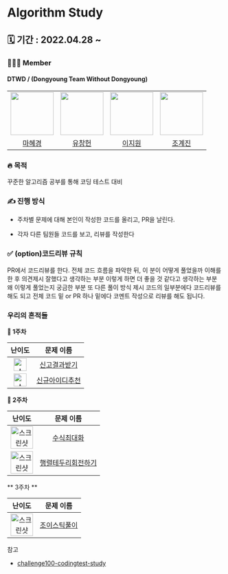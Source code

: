 
# Algorithm Study

## 🗓️ 기간 : 2022.04.28 ~

### 👩‍👧‍👦 Member

#### DTWD / (Dongyoung Team Without Dongyoung)

<center>
<table  width="100%">
<tr>
<td  align="center">
<img  src="https://avatars.githubusercontent.com/u/72402747?v=4"  width="100px;"  alt=""/>
</td>
<td  align="center">
<img  src="https://avatars.githubusercontent.com/u/49175629?v=4"  width="100px;"  alt=""/>
</td>
<td  align="center">
<img  src="https://avatars.githubusercontent.com/u/81891292?v=4"  width="100px;"  alt=""/>
</td>
<td  align="center">
<img  src="https://avatars.githubusercontent.com/u/81501723?v=4"  width="100px;"  alt=""/>
</td>
</tr>
<tr>
<td  align="center">
<a  href="https://github.com/Hyevvy">
<div>마혜경</div>
</a>
</td>
<td  align="center">
<a  href="https://github.com/dbckdgjs369">
<div>유창헌</div>
</a>
</td>
<td  align="center">
<a  href="https://github.com/ljw0096">
<div>이지원</div>
</a>
</td>
<td  align="center">
<a  href="https://github.com/chogyejin">
<div>조계진</div>
</a>
</td>
</tr>
</table>
</center>

### 🔥 목적

꾸준한 알고리즘 공부를 통해 코딩 테스트 대비


### ✍️ 진행 방식

- 주차별 문제에 대해 본인이 작성한 코드를 올리고, PR을 날린다.

- 각자 다른 팀원들 코드를 보고, 리뷰를 작성한다

### ✅ (option)코드리뷰 규칙

PR에서 코드리뷰를 한다.
전체 코드 흐름을 파악한 뒤, 이 분이 어떻게 풀었을까 이해를 한 후
의견제시
잘했다고 생각하는 부분
이렇게 하면 더 좋을 것 같다고 생각하는 부분
왜 이렇게 풀었는지 궁금한 부분
또 다른 풀이 방식 제시
코드의 일부분에다 코드리뷰를 해도 되고 전체 코드 밑 or PR 하나 밑에다 코멘트 작성으로 리뷰를 해도 됩니다.

### 우리의 흔적들

**👶 1주차**

| 난이도 | 문제 이름 |
|:------:|:---------:|
| <img width="30" alt="스크린샷 2022-04-28 오후 9 57 36" src="https://user-images.githubusercontent.com/72402747/165757258-7a2b8e6a-ba7e-45ea-bddb-c912fb194a46.png"> | [신고결과받기](https://programmers.co.kr/learn/courses/30/lessons/92334)|
| <img width="30" alt="스크린샷 2022-04-28 오후 9 57 36" src="https://user-images.githubusercontent.com/72402747/165757258-7a2b8e6a-ba7e-45ea-bddb-c912fb194a46.png"> | [신규아이디추천](https://programmers.co.kr/learn/courses/30/lessons/72410)|

**👶 2주차**

| 난이도 | 문제 이름 |
|:------:|:---------:|
| <img width="52" alt="스크린샷 2022-05-12 오후 6 26 08" src="https://user-images.githubusercontent.com/72402747/168038666-cbe7f994-be88-4d05-bce8-8fa6b7c1fb66.png">| [수식최대화](https://programmers.co.kr/learn/courses/30/lessons/67257)|
| <img width="52" alt="스크린샷 2022-05-12 오후 6 26 08" src="https://user-images.githubusercontent.com/72402747/168038666-cbe7f994-be88-4d05-bce8-8fa6b7c1fb66.png"> | [행렬테두리회전하기](https://programmers.co.kr/learn/courses/30/lessons/77485)|

** 3주차 **

| 난이도 | 문제 이름 |
|:------:|:---------:|
| <img width="52" alt="스크린샷 2022-05-12 오후 6 26 08" src="https://user-images.githubusercontent.com/72402747/168038666-cbe7f994-be88-4d05-bce8-8fa6b7c1fb66.png">| [조이스틱풀이](https://programmers.co.kr/learn/courses/30/lessons/42860)|






참고 
- [
challenge100-codingtest-study](https://github.com/ellynhan/challenge100-codingtest-study)

